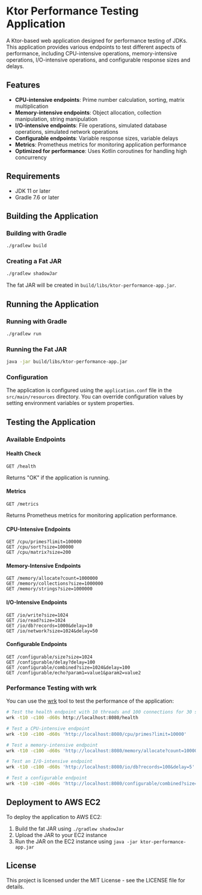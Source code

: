 # Ktor Performance Testing Application

A Ktor-based web application designed for performance testing of JDKs. This application provides various endpoints to test different aspects of performance, including CPU-intensive operations, memory-intensive operations, I/O-intensive operations, and configurable response sizes and delays.

## Features

- **CPU-intensive endpoints**: Prime number calculation, sorting, matrix multiplication
- **Memory-intensive endpoints**: Object allocation, collection manipulation, string manipulation
- **I/O-intensive endpoints**: File operations, simulated database operations, simulated network operations
- **Configurable endpoints**: Variable response sizes, variable delays
- **Metrics**: Prometheus metrics for monitoring application performance
- **Optimized for performance**: Uses Kotlin coroutines for handling high concurrency

## Requirements

- JDK 11 or later
- Gradle 7.6 or later

## Building the Application

### Building with Gradle

```bash
./gradlew build
```

### Creating a Fat JAR

```bash
./gradlew shadowJar
```

The fat JAR will be created in `build/libs/ktor-performance-app.jar`.

## Running the Application

### Running with Gradle

```bash
./gradlew run
```

### Running the Fat JAR

```bash
java -jar build/libs/ktor-performance-app.jar
```

### Configuration

The application is configured using the `application.conf` file in the `src/main/resources` directory. You can override configuration values by setting environment variables or system properties.

## Testing the Application

### Available Endpoints

#### Health Check

```
GET /health
```

Returns "OK" if the application is running.

#### Metrics

```
GET /metrics
```

Returns Prometheus metrics for monitoring application performance.

#### CPU-Intensive Endpoints

```
GET /cpu/primes?limit=100000
GET /cpu/sort?size=100000
GET /cpu/matrix?size=200
```

#### Memory-Intensive Endpoints

```
GET /memory/allocate?count=1000000
GET /memory/collections?size=1000000
GET /memory/strings?size=1000000
```

#### I/O-Intensive Endpoints

```
GET /io/write?size=1024
GET /io/read?size=1024
GET /io/db?records=1000&delay=10
GET /io/network?size=1024&delay=50
```

#### Configurable Endpoints

```
GET /configurable/size?size=1024
GET /configurable/delay?delay=100
GET /configurable/combined?size=1024&delay=100
GET /configurable/echo?param1=value1&param2=value2
```

### Performance Testing with wrk

You can use the [wrk](https://github.com/wg/wrk) tool to test the performance of the application:

```bash
# Test the health endpoint with 10 threads and 100 connections for 30 seconds
wrk -t10 -c100 -d60s http://localhost:8080/health

# Test a CPU-intensive endpoint
wrk -t10 -c100 -d60s 'http://localhost:8080/cpu/primes?limit=10000'

# Test a memory-intensive endpoint
wrk -t10 -c100 -d60s 'http://localhost:8080/memory/allocate?count=10000'

# Test an I/O-intensive endpoint
wrk -t10 -c100 -d60s 'http://localhost:8080/io/db?records=100&delay=5'

# Test a configurable endpoint
wrk -t10 -c100 -d60s 'http://localhost:8080/configurable/combined?size=1024&delay=10'
```

## Deployment to AWS EC2

To deploy the application to AWS EC2:

1. Build the fat JAR using `./gradlew shadowJar`
2. Upload the JAR to your EC2 instance
3. Run the JAR on the EC2 instance using `java -jar ktor-performance-app.jar`

## License

This project is licensed under the MIT License - see the LICENSE file for details.
